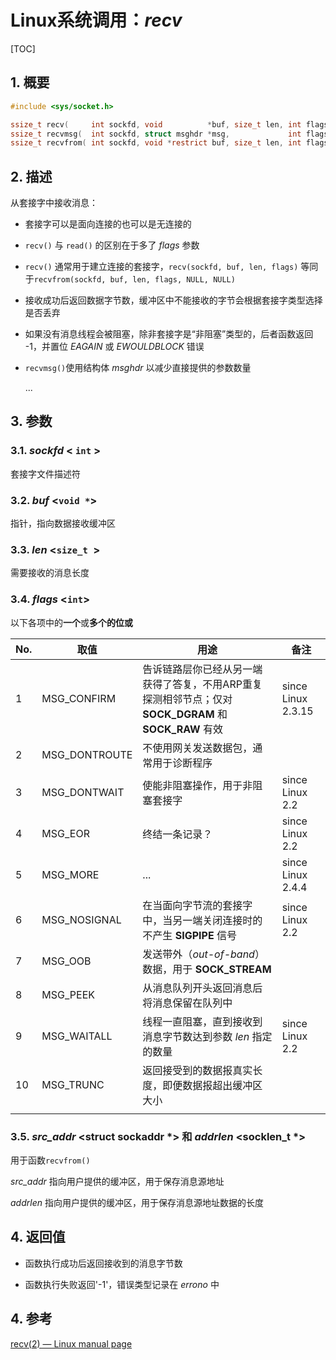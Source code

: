 # Linux系统调用：*recv*

[TOC]

## 1. 概要

```c
#include <sys/socket.h>

ssize_t recv(     int sockfd, void          *buf, size_t len, int flags);
ssize_t recvmsg(  int sockfd, struct msghdr *msg,             int flags);
ssize_t recvfrom( int sockfd, void *restrict buf, size_t len, int flags, struct sockaddr *restrict src_addr, socklen_t *restrict addrlen);
```



## 2. 描述

从套接字中接收消息：

- 套接字可以是面向连接的也可以是无连接的

- `recv()` 与 `read()` 的区别在于多了 *flags* 参数

- `recv()` 通常用于建立连接的套接字，`recv(sockfd, buf, len, flags)` 等同于`recvfrom(sockfd, buf, len, flags, NULL, NULL)`

- 接收成功后返回数据字节数，缓冲区中不能接收的字节会根据套接字类型选择是否丢弃

- 如果没有消息线程会被阻塞，除非套接字是“非阻塞”类型的，后者函数返回 -1，并置位 *EAGAIN* 或 *EWOULDBLOCK* 错误

- `recvmsg()`使用结构体 *msghdr* 以减少直接提供的参数数量

  ...



## 3. 参数

### 3.1. *sockfd* < `int` >

套接字文件描述符



### 3.2. *buf* <`void *`>

指针，指向数据接收缓冲区



### 3.3. *len* <`size_t `>

需要接收的消息长度



### 3.4. *flags* <`int`>

 以下各项中的**一个**或**多个的位或**

| No.  | 取值          | 用途                                                         | 备注               |
| ---- | ------------- | ------------------------------------------------------------ | ------------------ |
| 1    | MSG_CONFIRM   | 告诉链路层你已经从另一端获得了答复，不用ARP重复探测相邻节点；仅对 **SOCK_DGRAM** 和 **SOCK_RAW** 有效 | since Linux 2.3.15 |
| 2    | MSG_DONTROUTE | 不使用网关发送数据包，通常用于诊断程序                       |                    |
| 3    | MSG_DONTWAIT  | 使能非阻塞操作，用于非阻塞套接字                             | since Linux 2.2    |
| 4    | MSG_EOR       | 终结一条记录？                                               | since Linux 2.2    |
| 5    | MSG_MORE      | ...                                                          | since Linux 2.4.4  |
| 6    | MSG_NOSIGNAL  | 在当面向字节流的套接字中，当另一端关闭连接时的不产生 **SIGPIPE** 信号 | since Linux 2.2    |
| 7    | MSG_OOB       | 发送带外（*out-of-band*）数据，用于 **SOCK_STREAM**          |                    |
| 8    | MSG_PEEK      | 从消息队列开头返回消息后将消息保留在队列中                   |                    |
| 9    | MSG_WAITALL   | 线程一直阻塞，直到接收到消息字节数达到参数 *len* 指定的数量  | since Linux 2.2    |
| 10   | MSG_TRUNC     | 返回接受到的数据报真实长度，即便数据报超出缓冲区大小         |                    |
|      |               |                                                              |                    |



### 3.5. *src_addr* <struct sockaddr *> 和 *addrlen* <socklen_t *>

用于函数`recvfrom()`

*src_addr* 指向用户提供的缓冲区，用于保存消息源地址

*addrlen* 指向用户提供的缓冲区，用于保存消息源地址数据的长度



## 4. 返回值

- 函数执行成功后返回接收到的消息字节数

- 函数执行失败返回'-1'，错误类型记录在 *errono* 中



## 4. 参考

[recv(2) — Linux manual page](https://man7.org/linux/man-pages/man2/recv.2.html)